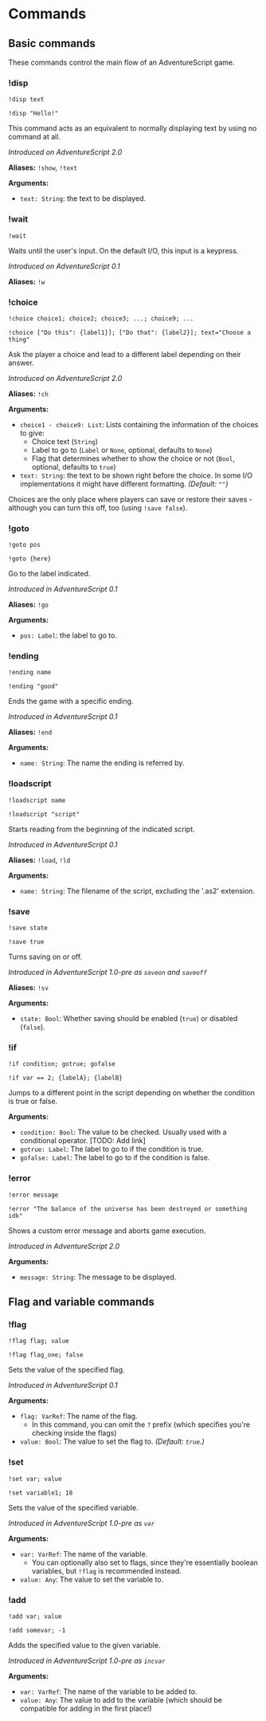 # Commands

## Basic commands
These commands control the main flow of an AdventureScript game.

### !disp
```none
!disp text

!disp "Hello!"
```
This command acts as an equivalent to normally displaying text by using no command at all.

*Introduced on AdventureScript 2.0*

**Aliases:** `!show`, `!text`

**Arguments:**

* `text: String`: the text to be displayed.

### !wait
```none
!wait
```
Waits until the user's input. On the default I/O, this input is a keypress.

*Introduced on AdventureScript 0.1*

**Aliases:** `!w`

### !choice
```none
!choice choice1; choice2; choice3; ...; choice9; ...

!choice ["Do this": {label1}]; ["Do that": {label2}]; text="Choose a thing"
```

Ask the player a choice and lead to a different label depending on their answer.

*Introduced on AdventureScript 2.0*

**Aliases:** `!ch`

**Arguments:**

* `choice1 - choice9: List`: Lists containing the information of the choices to give:
    - Choice text (`String`)
    - Label to go to (`Label` or `None`, optional, defaults to `None`)
    - Flag that determines whether to show the choice or not (`Bool`, optional, defaults to `true`)
* `text: String`: the text to be shown right before the choice. In some I/O implementations it might have different formatting. *(Default: *`""`*)*

Choices are the only place where players can save or restore their saves - although you can turn this off, too (using `!save false`).

### !goto
```none
!goto pos

!goto {here}
```
Go to the label indicated.

*Introduced in AdventureScript 0.1*

**Aliases:** `!go`

**Arguments:**

- `pos: Label`: the label to go to.

### !ending
```none
!ending name

!ending "good"
```
Ends the game with a specific ending.

*Introduced in AdventureScript 0.1*

**Aliases:** `!end`

**Arguments:**

- `name: String`: The name the ending is referred by.

### !loadscript
```none
!loadscript name

!loadscript "script"
```
Starts reading from the beginning of the indicated script.

*Introduced in AdventureScript 0.1*

**Aliases:** `!load`, `!ld`

**Arguments:**

- `name: String`: The filename of the script, excluding the '.as2' extension.

### !save
```none
!save state

!save true
```
Turns saving on or off.

*Introduced in AdventureScript 1.0-pre as `saveon` and `saveoff`*

**Aliases:** `!sv`

**Arguments:**

- `state: Bool`: Whether saving should be enabled (`true`) or disabled (`false`).

### !if
```none
!if condition; gotrue; gofalse

!if var == 2; {labelA}; {labelB}
```

Jumps to a different point in the script depending on whether the condition is true or false.

**Arguments:**

- `condition: Bool`: The value to be checked. Usually used with a conditional operator. [TODO: Add link]
- `gotrue: Label`: The label to go to if the condition is true.
- `gofalse: Label`: The label to go to if the condition is false.

### !error
```none
!error message

!error "The balance of the universe has been destroyed or something idk"
```
Shows a custom error message and aborts game execution.

*Introduced in AdventureScript 2.0*

**Arguments:**

- `message: String`: The message to be displayed.

## Flag and variable commands

### !flag
```none
!flag flag; value

!flag flag_one; false
```
Sets the value of the specified flag.

*Introduced in AdventureScript 0.1*

**Arguments:**

- `flag: VarRef`: The name of the flag.
    - In this command, you can omit the `?` prefix (which specifies you're checking inside the flags)
- `value: Bool`: The value to set the flag to. *(Default: `true`.)*

### !set
```none
!set var; value

!set variable1; 18
```
Sets the value of the specified variable.

*Introduced in AdventureScript 1.0-pre as `var`*

**Arguments:**

- `var: VarRef`: The name of the variable.
    - You can optionally also set to flags, since they're essentially boolean variables, but `!flag` is recommended instead.
- `value: Any`: The value to set the variable to.

### !add
```none
!add var; value

!add somevar; -1
```
Adds the specified value to the given variable.

*Introduced in AdventureScript 1.0-pre as `incvar`*

**Arguments:**

- `var: VarRef`: The name of the variable to be added to.
- `value: Any`: The value to add to the variable (which should be compatible for adding in the first place!)